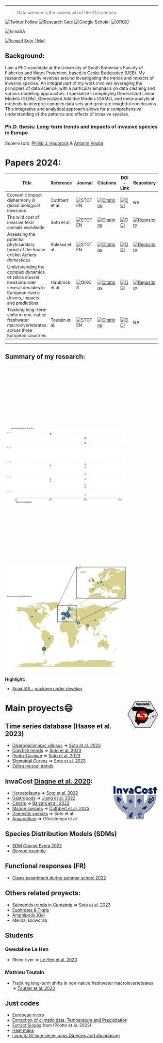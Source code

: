 ---
> Data science is the sexiest job of the 21st century


<a href="https://twitter.com/ismasoto"><img alt="Twitter Follow" src="https://img.shields.io/twitter/follow/ismasoto?label=Twitter&style=social"> 
[![Research Gate](https://img.shields.io/badge/-Research%20Gate-green.svg?style=social&logo=researchgate&logoColor=brown&colorB=616161&labelColor=00BFA5)](https://www.researchgate.net/profile/Ismael-Soto-4) 
[![Google Scholar](https://img.shields.io/badge/-Google%20Scholar-blue.svg?style=social&logo=googlescholar&logoColor=blue&colorB=2E7DEF&labelColor=2ECFEF)](https://scholar.google.com/citations?user=y3nT7tkAAAAJ&hl=es) 
[![ORCID](https://img.shields.io/badge/-ORCID-green.svg?style=social&logo=orcid&logoColor=green&colorB=71DA0E&labelColor=0EDA11)](https://orcid.org/0000-0002-7288-6336)

<p align="left"> <img src="https://komarev.com/ghpvc/?username=IsmaSA" alt="IsmaSA" /> </p>

[<img target="_blank" alt="Ismael Soto | Mail" width="120px" height="40" src="https://img.shields.io/badge/Gmail-D14836?style=for-the-badge&logo=gmail&logoColor=white" />][mail]

[mail]: mailto:isma-sa@hotmail.com

## **Background:**

I am a PhD candidate at the University of South Bohemia's Faculty of Fisheries and Water Protection, based in Ceske Budejovice (USB). My research primarily revolves around investigating the trends and impacts of invasive species. An integral part of my work involves leveraging the principles of data science, with a particular emphasis on data cleaning and various modeling approaches. I specialize in employing Generalized Linear Models (GLMs), Generalized Additive Models (GAMs), and meta-analytical methods to interpret complex data sets and generate insightful conclusions. This integrative and analytical approach allows for a comprehensive understanding of the patterns and effects of invasive species.


### Ph.D. thesis: Long-term trends and impacts of invasive species in Europe

Supervisors: [Phillip J. Haubrock](https://philliphaubrock.wixsite.com/invasivespecies) & [Antonín Kouba](https://www.jcu.cz/cz/univerzita/lide/clovek?identita=KOUBA_Antonin_32859) 

# **Papers 2024:**

| **Title** | **Reference** | **Journal** | **Citations** | **DOI - Link** | **Repository** |
|-----------|------------------|-------------|---------------|------------------------|-----------|
| Economic impact disharmony in global biological invasions | Cuthbert et al. | <img src="https://upload.wikimedia.org/wikipedia/commons/b/b1/STOTEN_cover.png" width="70" alt="STOTEN"> | [![Citations](https://img.shields.io/badge/Citations-0-purple)](https://www.sciencedirect.com/science/article/pii/S0048969723082529) | [![DOI](https://img.shields.io/badge/DOI-10.1016%2Fj.scitotenv.2023.0082529-blue)](https://doi.org/10.1016/j.scitotenv.2023.0082529) | NA |
| The wild cost of invasive feral animals worldwide | Soto et al. | <img src="https://upload.wikimedia.org/wikipedia/commons/b/b1/STOTEN_cover.png" width="70" alt="STOTEN"> | [![Citations](https://img.shields.io/badge/Citations-0-purple)](https://www.sciencedirect.com/science/article/abs/pii/S0048969723079111) | [![DOI](https://img.shields.io/badge/DOI-10.1016%2Fj.scitotenv.2023.079111-blue)](https://doi.org/10.1016/j.scitotenv.2023.079111) | [![Repository](https://img.shields.io/badge/Repository-brightgreen)](https://github.com/IsmaSA/Domestic-InvaCost-topic) |
| Assessing the potential phytosanitary threat of the house cricket *Acheta domesticus* | Kulessa et al. | <img src="https://upload.wikimedia.org/wikipedia/commons/b/b1/STOTEN_cover.png" width="70" alt="STOTEN"> | [![Citations](https://img.shields.io/badge/Citations-0-purple)](https://www.sciencedirect.com/science/article/pii/S0048969724005114) | [![DOI](https://img.shields.io/badge/DOI-10.1016%2Fj.scitotenv.2024.005114-blue)](https://doi.org/10.1016/j.scitotenv.2024.005114) | [![Repository](https://img.shields.io/badge/Repository-brightgreen)](https://github.com/IsmaSA/Functional-Response-Anna) | 
Understanding the complex dynamics of zebra mussel invasions over several decades in European rivers: drivers, impacts and predictions | Haubrock et al. | <img src="https://www.oikosjournal.org/sites/oikosjournal.org/files/2013/03/oik_122_04_cover-1c.jpg" width="70" alt="OIKOS"> | [![Citations](https://img.shields.io/badge/Citations-1-purple)](https://nsojournals.onlinelibrary.wiley.com/doi/abs/10.1111/oik.10283) | [![DOI](https://img.shields.io/badge/DOI-10.1111%2F.oik.10283-blue)](https://doi.org/10.1016/j.scitotenv.2023.079111) | [![Repository](https://img.shields.io/badge/Repository-brightgreen)](https://github.com/IsmaSA/Domestic-InvaCost-topic) | 
| Tracking long-term shifts in non-native freshwater macroinvertebrates across three European countries | Toutain et al. | <img src="https://upload.wikimedia.org/wikipedia/commons/b/b1/STOTEN_cover.png" width="70" alt="STOTEN"> | [![Citations](https://img.shields.io/badge/Citations-0-purple)](https://www.sciencedirect.com/science/article/pii/S0048969723082529) | [![DOI](https://img.shields.io/badge/DOI-10.1016%2Fj.scitotenv.2023.167402-blue)](https://doi.org/10.1016/j.scitotenv.2023.167402) | NA |

-------------------------------------------------------------------------------------------------------------

## Summary of my research:
<img align="center" src="Icon/Rplot11.png" width="400" style="margin-top: 200px"> <img align="center" src="Icon/surface91.png" width="400" style="margin-top: 200px">


**Highlight:**

<img align="right" src="Icon/g2.png" width="100" style="margin-top: 50px">

- [SpainIAS - package under develop](https://github.com/IsmaSA/SpainIAS/tree/master)  


# **Main proyects😄**

## Time series database (Haase et al. 2023)

- [Dikerogammarus villosus](https://github.com/IsmaSA/Dikerogammarus-villosus-population-dynamics) => [Soto et al. 2023](https://onlinelibrary.wiley.com/doi/full/10.1111/ddi.13649)
- [Crayfish trends](https://github.com/IsmaSA/Crayfish-trends)  => [Soto et al. 2023](https://www.sciencedirect.com/science/article/abs/pii/S0048969723001523)
- [Ponto-Caspian](https://github.com/IsmaSA/Ponto-Caspian)  => [Soto et al. 2023](https://link.springer.com/article/10.1007/s10530-023-03060-0)
- [Sigmoidal Curves](https://github.com/IsmaSA/Sigmoidal-curves)  => [Soto et al. 2023](https://www.sciencedirect.com/science/article/abs/pii/S0048969723004333)
- [Zebra mussel trends](https://github.com/IsmaSA/Dreissena-polymorpha)

<img align="right" src="Icon/InvaCostLogoIdea10.jpg" width="150" style="margin-top: 40px"> 

## InvaCost [Diagne et al. 2020](https://www.nature.com/articles/s41597-020-00586-z): 
- [Herpetofauna](https://github.com/IsmaSA/Herpetofauna-)  => [Soto et al. 2022](https://www.nature.com/articles/s41598-022-15079-9)
- [Gastropods](https://github.com/IsmaSA/Gastropods)  => [Jiang et al. 2022](https://www.sciencedirect.com/science/article/pii/S1470160X22010871)
- [Canals](https://github.com/IsmaSA/Canal-topic)  => [Balzani et al. 2022](https://oceanrep.geomar.de/id/eprint/57481/)
- [Marine species](https://github.com/IsmaSA/Marine-InvaCost-species) => [Cuthbert et al. 2023](http://digital.ecomagazine.com/publication/?i=767474&p=44&view=issueViewer)
- [Domestic species](https://github.com/IsmaSA/Domestic-InvaCost-topic) => Soto et al.
- [Aquaculture](https://github.com/IsmaSA/Aquaculture) => Oficialdegui et al. 


## Species Distribution Models (SDMs)
- [SDM Course Evora 2022](https://github.com/IsmaSA/SDM_course/tree/master) 
- [Biomod example](https://github.com/IsmaSA/Biomod-package-example) 

## Functional responses (FR)
- [Claws experiment during summer school 2022](https://github.com/IsmaSA/Functional_responses) 

## Others related proyects:
- [Salmonids trends in Cantabria](https://github.com/IsmaSA/Salmonids-trends-Cantabria) => [Soto et al. 2023](https://onlinelibrary.wiley.com/doi/full/10.1002/iroh.202302146)
- [Euphrates & Tigris](https://github.com/IsmaSA/Euphrates-Tigris)
- [Amphipods_Kiel](https://github.com/IsmaSA/Amphipods_Kiel) 
- Melina_snowcrab


## Students
### Gwedaline Le Hen
- Rhine river => [Le Hen et al. 2023](https://www.sciencedirect.com/science/article/abs/pii/S0048969723001018) 

### Mathieu Toutain
- Tracking long-term shifts in non-native freshwater macroinvertebrates => [Toutain et al. 2023](https://www.sciencedirect.com/science/article/abs/pii/S0048969723060291) 


## Just codes
- [European rivers](https://github.com/IsmaSA/European-Rivers-from-milos_agathon) 
- [Extraction of climatic data, Temperature and Precipitation](https://github.com/IsmaSA/extraction-climatic-data)
- [Extract Slopes](https://github.com/IsmaSA/Calculate-S_slope) from (Pilotto et al. 2022)
- [Heat maps](https://github.com/IsmaSA/Orthoptera-heat-maps)
- [Loop to fill time series gaps (Species and abundance)](https://github.com/IsmaSA/Fill-time-series-gaps)

